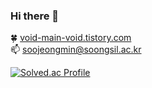 ### Hi there 👋

🍀 <a href="https://void-main-void.tistory.com/">void-main-void.tistory.com</a></br>
📫 soojeongmin@soongsil.ac.kr

[![Solved.ac Profile](http://mazassumnida.wtf/api/v2/generate_badge?boj=soojeong)](https://solved.ac/soojeong/)




